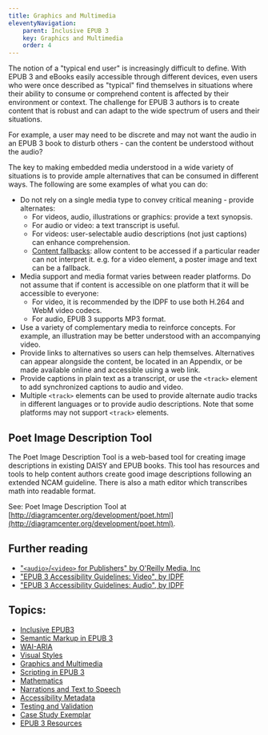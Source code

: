 ```yaml
---
title: Graphics and Multimedia
eleventyNavigation:
    parent: Inclusive EPUB 3
    key: Graphics and Multimedia
    order: 4
---
```

The notion of a "typical end user" is increasingly difficult to define. With EPUB 3 and eBooks easily accessible
through different devices, even users who were once described as "typical" find themselves in situations where their
ability to consume or comprehend content is affected by their environment or context. The challenge for EPUB 3 authors
is to create content that is robust and can adapt to the wide spectrum of users and their situations.

For example, a user may need to be discrete and may not want the audio in an EPUB 3 book to disturb others - can the
content be understood without the audio?

The key to making embedded media understood in a wide variety of situations is to provide ample alternatives that can
be consumed in different ways. The following are some examples of what you can do:

* Do not rely on a single media type to convey critical meaning - provide alternates:
  * For videos, audio, illustrations or graphics: provide a text synopsis.
  * For audio or video: a text transcript is useful.
  * For videos: user-selectable audio descriptions (not just captions) can enhance comprehension.
  * [Content fallbacks](http://www.idpf.org/epub/30/spec/epub30-publications.html#sec-fallback-processing-flow): allow
  content to be accessed if a particular reader can not interpret it. e.g. for a video element, a poster image and
  text can be a fallback.
* Media support and media format varies between reader platforms. Do not assume that if content is accessible on one
platform that it will be accessible to everyone:
  * For video, it is recommended by the IDPF to use both H.264 and WebM video codecs.
  * For audio, EPUB 3 supports MP3 format.
* Use a variety of complementary media to reinforce concepts. For example, an illustration may be better understood
with an accompanying video.
* Provide links to alternatives so users can help themselves. Alternatives can appear alongside the content, be
located in an Appendix, or be made available online and accessible using a web link.
* Provide captions in plain text as a transcript, or use the `<track>` element to add synchronized captions to audio
and video.
* Multiple `<track>` elements can be used to provide alternate audio tracks in different languages or to provide audio
descriptions. Note that some platforms may not support `<track>` elements.

## Poet Image Description Tool

The Poet Image Description Tool is a web-based tool for creating image descriptions in existing DAISY and EPUB books.
This tool has resources and tools to help content authors create good image descriptions following an extended NCAM
guideline. There is also a math editor which transcribes math into readable format.

See: Poet Image Description Tool at [http://diagramcenter.org/development/poet.html](http://diagramcenter.org/development/poet.html).

## Further reading

* ["`<audio>`/`<video>` for Publishers" by O'Reilly Media, Inc](http://chimera.labs.oreilly.com/books/1234000000770/ch03.html)
* ["EPUB 3 Accessibility Guidelines: Video", by IDPF](http://www.idpf.org/accessibility/guidelines/content/xhtml/video.php)
* ["EPUB 3 Accessibility Guidelines: Audio", by IDPF](http://www.idpf.org/accessibility/guidelines/content/xhtml/audio.php)

## Topics:

* [Inclusive EPUB3](/InclusiveEPUB3.html)
* [Semantic Markup in EPUB 3](/SemanticMarkupInEPUB3.html)
* [WAI-ARIA](/WAI-ARIA.html)
* [Visual Styles](/VisualStyles.html)
* [Graphics and Multimedia](/GraphicsAndMultimedia.html)
* [Scripting in EPUB 3](/ScriptingInEPUB3.html)
* [Mathematics](/Mathematics.html)
* [Narrations and Text to Speech](/NarrationsAndTextToSpeech.html)
* [Accessibility Metadata](/AccessibilityMetadata.html)
* [Testing and Validation](/TestingAndValidation.html)
* [Case Study Exemplar](/CaseStudyExemplar.html)
* [EPUB 3 Resources](/EPUB3Resources.html)
